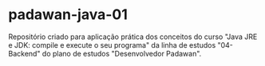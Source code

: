 # padawan-java-01
Repositório criado para aplicação prática dos conceitos do curso "Java JRE e JDK: compile e execute o seu programa" da linha de estudos "04-Backend" do plano de estudos "Desenvolvedor Padawan".
